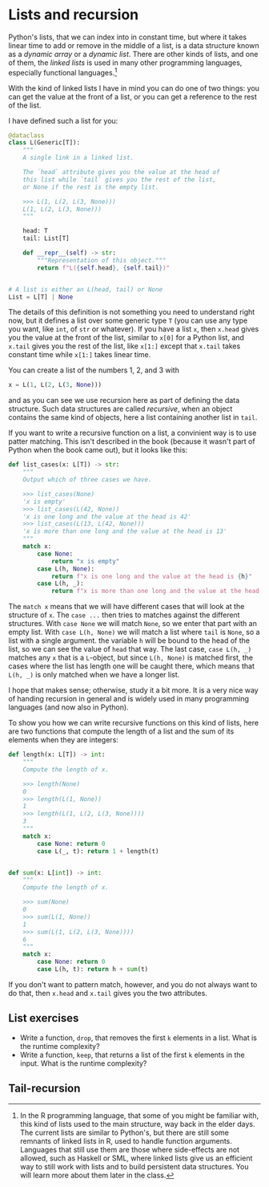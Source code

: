 # Lists and recursion

Python's lists, that we can index into in constant time, but where it takes linear time to add or remove in the middle of a list, is a data structure known as a *dynamic array* or a *dynamic list*. There are other kinds of lists, and one of them, the *linked lists* is used in many other programming languages, especially functional languages.[^1]

With the kind of linked lists I have in mind you can do one of two things: you can get the value at the front of a list, or you can get a reference to the rest of the list.

I have defined such a list for you:

```python
@dataclass
class L(Generic[T]):
    """
    A single link in a linked list.

    The `head` attribute gives you the value at the head of
    this list while `tail` gives you the rest of the list,
    or None if the rest is the empty list.

    >>> L(1, L(2, L(3, None)))
    L(1, L(2, L(3, None)))
    """

    head: T
    tail: List[T]

    def __repr__(self) -> str:
        """Representation of this object."""
        return f"L({self.head}, {self.tail})"


# A list is either an L(head, tail) or None
List = L[T] | None
```

The details of this definition is not something you need to understand right now, but it defines a list over some generic type `T` (you can use any type you want, like `int`, of `str` or whatever). If you have a list `x`, then `x.head` gives you the value at the front of the list, similar to `x[0]` for a Python list, and `x.tail` gives you the rest of the list, like `x[1:]` except that `x.tail` takes constant time while `x[1:]` takes linear time.

You can create a list of the numbers 1, 2, and 3 with

```python
x = L(1, L(2, L(3, None)))
```

and as you can see we use recursion here as part of defining the data structure. Such data structures are called *recursive*, when an object contains the same kind of objects, here a list containing another list in `tail`.

If you want to write a recursive function on a list, a convinient way is to use patter matching. This isn't described in the book (because it wasn't part of Python when the book came out), but it looks like this:

```python
def list_cases(x: L[T]) -> str:
    """
    Output which of three cases we have.

    >>> list_cases(None)
    'x is empty'
    >>> list_cases(L(42, None))
    'x is one long and the value at the head is 42'
    >>> list_cases(L(13, L(42, None)))
    'x is more than one long and the value at the head is 13'
    """
    match x:
        case None:
            return "x is empty"
        case L(h, None):
            return f"x is one long and the value at the head is {h}"
        case L(h, _):
            return f"x is more than one long and the value at the head is {h}"
```

The `match x` means that we will have different cases that will look at the structure of `x`. The `case ...` then tries to matches against the different structures. With `case None` we will match `None`, so we enter that part with an empty list. With `case L(h, None)` we will match a list where `tail` is `None`, so a list with a single argument. the variable `h` will be bound to the head of the list, so we can see the value of `head` that way. The last case, `case L(h, _)` matches any `x` that is a `L`-object, but since `L(h, None)` is matched first, the cases where the list has length one will be caught there, which means that `L(h, _)` is only matched when we have a longer list.

I hope that makes sense; otherwise, study it a bit more. It is a very nice way of handing recursion in general and is widely used in many programming languages (and now also in Python).

To show you how we can write recursive functions on this kind of lists, here are two functions that compute the length of a list and the sum of its elements when they are integers:

```python
def length(x: L[T]) -> int:
    """
    Compute the length of x.

    >>> length(None)
    0
    >>> length(L(1, None))
    1
    >>> length(L(1, L(2, L(3, None))))
    3
    """
    match x:
        case None: return 0
        case L(_, t): return 1 + length(t)


def sum(x: L[int]) -> int:
    """
    Compute the length of x.

    >>> sum(None)
    0
    >>> sum(L(1, None))
    1
    >>> sum(L(1, L(2, L(3, None))))
    6
    """
    match x:
        case None: return 0
        case L(h, t): return h + sum(t)
```

If you don't want to pattern match, however, and you do not always want to do that, then `x.head` and `x.tail` gives you the two attributes.


## List exercises

* Write a function, `drop`, that removes the first `k` elements in a list. What is the runtime complexity?
* Write a function, `keep`, that returns a list of the first `k` elements in the input. What is the runtime complexity?


## Tail-recursion



[^1]: In the R programming language, that some of you might be familiar with, this kind of lists used to the main structure, way back in the elder days. The current lists are similar to Python's, but there are still some remnants of linked lists in R, used to handle function arguments. Languages that still use them are those where side-effects are not allowed, such as Haskell or SML, where linked lists give us an efficient way to still work with lists and to build persistent data structures. You will learn more about them later in the class.
